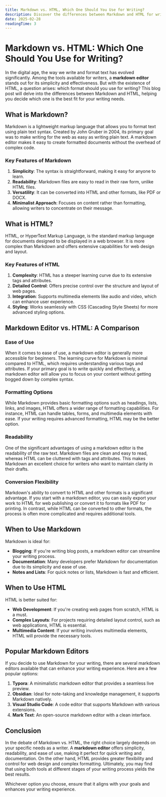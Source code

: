 ```yaml
---
title: Markdown vs. HTML, Which One Should You Use for Writing?
description: Discover the differences between Markdown and HTML for writing. Learn why a markdown editor may be the best choice for simplicity and ease, while HTML offers advanced formatting capabilities.
date: 2025-02-28
readingTime: 3
---
```


# Markdown vs. HTML: Which One Should You Use for Writing?

In the digital age, the way we write and format text has evolved significantly. Among the tools available for writers, a **markdown editor** stands out for its simplicity and effectiveness. But with the existence of HTML, a question arises: which format should you use for writing? This blog post will delve into the differences between Markdown and HTML, helping you decide which one is the best fit for your writing needs.

## What is Markdown?

Markdown is a lightweight markup language that allows you to format text using plain text syntax. Created by John Gruber in 2004, its primary goal was to make writing for the web as easy as writing plain text. A markdown editor makes it easy to create formatted documents without the overhead of complex code.

### Key Features of Markdown

1. **Simplicity**: The syntax is straightforward, making it easy for anyone to learn.
2. **Readability**: Markdown files are easy to read in their raw form, unlike HTML files.
3. **Versatility**: It can be converted into HTML and other formats, like PDF or DOCX.
4. **Minimalist Approach**: Focuses on content rather than formatting, allowing writers to concentrate on their message.

## What is HTML?

HTML, or HyperText Markup Language, is the standard markup language for documents designed to be displayed in a web browser. It is more complex than Markdown and offers extensive capabilities for web design and layout.

### Key Features of HTML

1. **Complexity**: HTML has a steeper learning curve due to its extensive tags and attributes.
2. **Detailed Control**: Offers precise control over the structure and layout of web pages.
3. **Integration**: Supports multimedia elements like audio and video, which can enhance user experience.
4. **Styling**: Works seamlessly with CSS (Cascading Style Sheets) for more advanced styling options.

## Markdown Editor vs. HTML: A Comparison

### Ease of Use

When it comes to ease of use, a markdown editor is generally more accessible for beginners. The learning curve for Markdown is minimal compared to HTML, which requires understanding various tags and attributes. If your primary goal is to write quickly and effectively, a markdown editor will allow you to focus on your content without getting bogged down by complex syntax.

### Formatting Options

While Markdown provides basic formatting options such as headings, lists, links, and images, HTML offers a wider range of formatting capabilities. For instance, HTML can handle tables, forms, and multimedia elements with ease. If your writing requires advanced formatting, HTML may be the better option.

### Readability

One of the significant advantages of using a markdown editor is the readability of the raw text. Markdown files are clean and easy to read, whereas HTML can be cluttered with tags and attributes. This makes Markdown an excellent choice for writers who want to maintain clarity in their drafts.

### Conversion Flexibility

Markdown's ability to convert to HTML and other formats is a significant advantage. If you start with a markdown editor, you can easily export your work to HTML for web publishing or convert it to formats like PDF for printing. In contrast, while HTML can be converted to other formats, the process is often more complicated and requires additional tools.

## When to Use Markdown

Markdown is ideal for:

- **Blogging**: If you're writing blog posts, a markdown editor can streamline your writing process.
- **Documentation**: Many developers prefer Markdown for documentation due to its simplicity and ease of use.
- **Notes and Lists**: For quick notes or lists, Markdown is fast and efficient.

## When to Use HTML

HTML is better suited for:

- **Web Development**: If you're creating web pages from scratch, HTML is a must.
- **Complex Layouts**: For projects requiring detailed layout control, such as web applications, HTML is essential.
- **Multimedia Content**: If your writing involves multimedia elements, HTML will provide the necessary tools.

## Popular Markdown Editors

If you decide to use Markdown for your writing, there are several markdown editors available that can enhance your writing experience. Here are a few popular options:

1. **Typora**: A minimalistic markdown editor that provides a seamless live preview.
2. **Obsidian**: Ideal for note-taking and knowledge management, it supports Markdown natively.
3. **Visual Studio Code**: A code editor that supports Markdown with various extensions.
4. **Mark Text**: An open-source markdown editor with a clean interface.

## Conclusion

In the debate of Markdown vs. HTML, the right choice largely depends on your specific needs as a writer. A **markdown editor** offers simplicity, readability, and ease of use, making it perfect for quick writing and documentation. On the other hand, HTML provides greater flexibility and control for web design and complex formatting. Ultimately, you may find that using both tools at different stages of your writing process yields the best results.

Whichever option you choose, ensure that it aligns with your goals and enhances your writing experience.